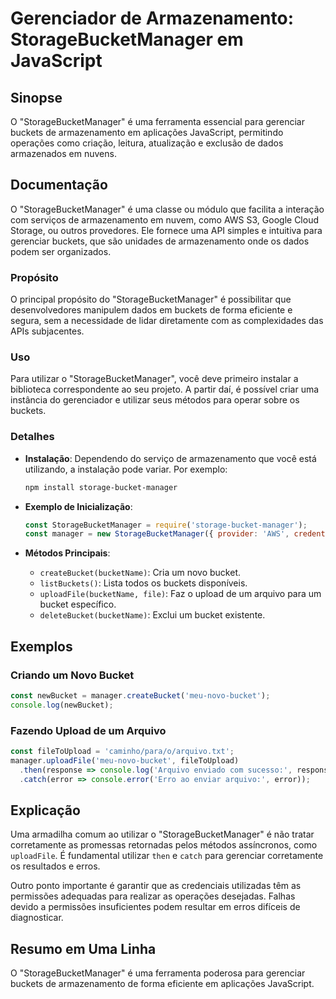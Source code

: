 <!--
Meta Description: # Gerenciador de Armazenamento: StorageBucketManager em JavaScript ## Sinopse O "StorageBucketManager" é uma ferramenta essencial para gerenciar bucke...
Meta Keywords: storagebucketmanager, para, bucket, uma, armazenamento
-->

# Gerenciador de Armazenamento: StorageBucketManager em JavaScript

## Sinopse
O "StorageBucketManager" é uma ferramenta essencial para gerenciar buckets de armazenamento em aplicações JavaScript, permitindo operações como criação, leitura, atualização e exclusão de dados armazenados em nuvens.

## Documentação
O "StorageBucketManager" é uma classe ou módulo que facilita a interação com serviços de armazenamento em nuvem, como AWS S3, Google Cloud Storage, ou outros provedores. Ele fornece uma API simples e intuitiva para gerenciar buckets, que são unidades de armazenamento onde os dados podem ser organizados.

### Propósito
O principal propósito do "StorageBucketManager" é possibilitar que desenvolvedores manipulem dados em buckets de forma eficiente e segura, sem a necessidade de lidar diretamente com as complexidades das APIs subjacentes.

### Uso
Para utilizar o "StorageBucketManager", você deve primeiro instalar a biblioteca correspondente ao seu projeto. A partir daí, é possível criar uma instância do gerenciador e utilizar seus métodos para operar sobre os buckets.

### Detalhes
- **Instalação**: Dependendo do serviço de armazenamento que você está utilizando, a instalação pode variar. Por exemplo:
  ```bash
  npm install storage-bucket-manager
  ```

- **Exemplo de Inicialização**:
  ```javascript
  const StorageBucketManager = require('storage-bucket-manager');
  const manager = new StorageBucketManager({ provider: 'AWS', credentials: { accessKeyId: '...', secretAccessKey: '...' } });
  ```

- **Métodos Principais**:
  - `createBucket(bucketName)`: Cria um novo bucket.
  - `listBuckets()`: Lista todos os buckets disponíveis.
  - `uploadFile(bucketName, file)`: Faz o upload de um arquivo para um bucket específico.
  - `deleteBucket(bucketName)`: Exclui um bucket existente.

## Exemplos
### Criando um Novo Bucket
```javascript
const newBucket = manager.createBucket('meu-novo-bucket');
console.log(newBucket);
```

### Fazendo Upload de um Arquivo
```javascript
const fileToUpload = 'caminho/para/o/arquivo.txt';
manager.uploadFile('meu-novo-bucket', fileToUpload)
  .then(response => console.log('Arquivo enviado com sucesso:', response))
  .catch(error => console.error('Erro ao enviar arquivo:', error));
```

## Explicação
Uma armadilha comum ao utilizar o "StorageBucketManager" é não tratar corretamente as promessas retornadas pelos métodos assíncronos, como `uploadFile`. É fundamental utilizar `then` e `catch` para gerenciar corretamente os resultados e erros.

Outro ponto importante é garantir que as credenciais utilizadas têm as permissões adequadas para realizar as operações desejadas. Falhas devido a permissões insuficientes podem resultar em erros difíceis de diagnosticar.

## Resumo em Uma Linha
O "StorageBucketManager" é uma ferramenta poderosa para gerenciar buckets de armazenamento de forma eficiente em aplicações JavaScript.
